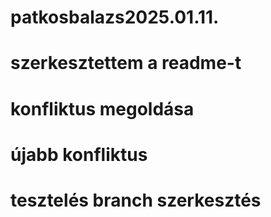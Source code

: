 # patkosbalazs2025.01.11.
# szerkesztettem a readme-t
# konfliktus megoldása
# újabb konfliktus
# tesztelés branch szerkesztés
